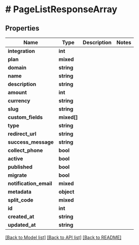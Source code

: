 # # PageListResponseArray

## Properties

Name | Type | Description | Notes
------------ | ------------- | ------------- | -------------
**integration** | **int** |  |
**plan** | **mixed** |  |
**domain** | **string** |  |
**name** | **string** |  |
**description** | **string** |  |
**amount** | **int** |  |
**currency** | **string** |  |
**slug** | **string** |  |
**custom_fields** | **mixed[]** |  |
**type** | **string** |  |
**redirect_url** | **string** |  |
**success_message** | **string** |  |
**collect_phone** | **bool** |  |
**active** | **bool** |  |
**published** | **bool** |  |
**migrate** | **bool** |  |
**notification_email** | **mixed** |  |
**metadata** | **object** |  |
**split_code** | **mixed** |  |
**id** | **int** |  |
**created_at** | **string** |  |
**updated_at** | **string** |  |

[[Back to Model list]](../../README.md#models) [[Back to API list]](../../README.md#endpoints) [[Back to README]](../../README.md)
